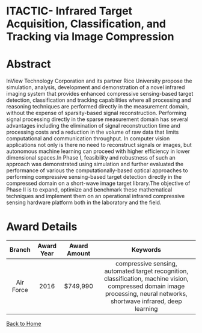 
ITACTIC- Infrared Target Acquisition, Classification, and Tracking via Image Compression
========================================================================================

# Abstract


InView Technology Corporation and its partner Rice University propose the simulation, analysis, development and demonstration of a novel infrared imaging system that provides enhanced compressive sensing-based target detection, classification and tracking capabilities where all processing and reasoning techniques are performed directly in the measurement domain, without the expense of sparsity-based signal reconstruction. Performing signal processing directly in the sparse measurement domain has several advantages including the elimination of signal reconstruction time and processing costs and a reduction in the volume of raw data that limits computational and communication throughput. In computer vision applications not only is there no need to reconstruct signals or images, but autonomous machine learning can proceed with higher efficiency in lower dimensional spaces.In Phase I, feasibility and robustness of such an approach was demonstrated using simulation and further evaluated the performance of various the computationally-based optical approaches to performing compressive sensing-based target detection directly in the compressed domain on a short-wave image target library.The objective of Phase II is to expand, optimize and benchmark these mathematical techniques and implement them on an operational infrared compressive sensing hardware platform both in the laboratory and the field.  

# Award Details

|Branch|Award Year|Award Amount|Keywords|
| :---: | :---: | :---: | :---: |
|Air Force|2016|$749,990|compressive sensing, automated target recognition, classification, machine vision, compressed domain image processing, neural networks, shortwave infrared, deep learning|
  
  


[Back to Home](https://github.com/chrischow/dod_sbir_awards/DJ/#1368)